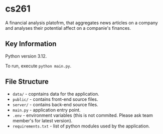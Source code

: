 # cs261
A financial analysis platofrm, that aggregates news articles on a company and analyses their potential affect on a companie's finances.

## Key Information
Python version 3.12.

To run, execute `python main.py`.

## File Structure
- `data/` - copntains data for the application.
- `public/` - contains front-end source files.
- `server/` - contains back-end source files.
- `main.py` - application entry point.
- `.env` - environment variables (this is not commited. Please ask team member's for latest version).
- `requirements.txt` - list of python modules used by the application.
